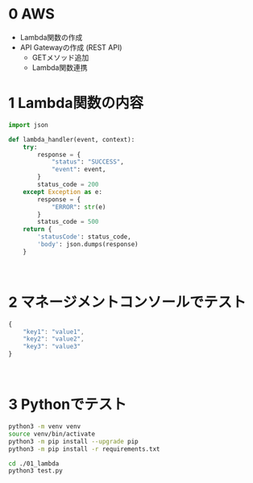 # 0 AWS

* Lambda関数の作成
* API Gatewayの作成 (REST API)
  * GETメソッド追加
  * Lambda関数連携

# 1 Lambda関数の内容

```python
import json

def lambda_handler(event, context):
    try:
        response = {
            "status": "SUCCESS",
            "event": event,
        }
        status_code = 200
    except Exception as e:
        response = {
            "ERROR": str(e)
        }
        status_code = 500
    return {
        'statusCode': status_code,
        'body': json.dumps(response)
    }
```

<br>

# 2 マネージメントコンソールでテスト

```js
{
    "key1": "value1",
    "key2": "value2",
    "key3": "value3"
}
```

<br>

# 3 Pythonでテスト

```sh
python3 -m venv venv
source venv/bin/activate
python3 -m pip install --upgrade pip
python3 -m pip install -r requirements.txt
```

```sh
cd ./01_lambda
python3 test.py
```